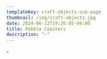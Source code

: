 ```yaml
---
templateKey: craft-objects-sub-page
thumbnail: /img/craft-objects.jpg
date: 2024-06-12T19:26:05-04:00
title: Pebble Coasters
description: "-"
---
```

\-